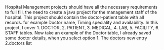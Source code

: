 Hospital Management projects should have all the necessary requirements to full fill, the need to create a java project for the management staff of the hospital. This project should contain the doctor-patient table with all records. for example Doctor name, Timing speciality and availability. In this project, I cover 1. DOCTOR, 2. PATIENT, 3. MEDICAL, 4. LAB, 5. FACILITY, 6. STAFF tables. Now take an example of the Doctor table, I already saved some doctor details, when you select option 1. The doctors new entry 2.doctors list
